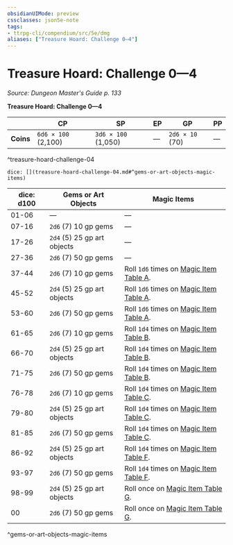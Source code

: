```yaml
---
obsidianUIMode: preview
cssclasses: json5e-note
tags:
- ttrpg-cli/compendium/src/5e/dmg
aliases: ["Treasure Hoard: Challenge 0—4"]
---
```

# Treasure Hoard: Challenge 0—4
*Source: Dungeon Master's Guide p. 133* 

**Treasure Hoard: Challenge 0—4**

|  | CP | SP | EP | GP | PP |
|--|----|----|----|----|----|
| **Coins** | `6d6 × 100` (2,100) | `3d6 × 100` (1,050) | — | `2d6 × 10` (70) | — |
^treasure-hoard-challenge-04

`dice: [](treasure-hoard-challenge-04.md#^gems-or-art-objects-magic-items)`

| dice: d100 | Gems or Art Objects | Magic Items |
|------------|---------------------|-------------|
| 01-06 | — | — |
| 07-16 | `2d6` (7) 10 gp gems | — |
| 17-26 | `2d4` (5) 25 gp art objects | — |
| 27-36 | `2d6` (7) 50 gp gems | — |
| 37-44 | `2d6` (7) 10 gp gems | Roll `1d6` times on [Magic Item Table A](/CLI/tables/magic-item-table-a.md). |
| 45-52 | `2d4` (5) 25 gp art objects | Roll `1d6` times on [Magic Item Table A](/CLI/tables/magic-item-table-a.md). |
| 53-60 | `2d6` (7) 50 gp gems | Roll `1d6` times on [Magic Item Table A](/CLI/tables/magic-item-table-a.md). |
| 61-65 | `2d6` (7) 10 gp gems | Roll `1d4` times on [Magic Item Table B](/CLI/tables/magic-item-table-b.md). |
| 66-70 | `2d4` (5) 25 gp art objects | Roll `1d4` times on [Magic Item Table B](/CLI/tables/magic-item-table-b.md). |
| 71-75 | `2d6` (7) 50 gp gems | Roll `1d4` times on [Magic Item Table B](/CLI/tables/magic-item-table-b.md). |
| 76-78 | `2d6` (7) 10 gp gems | Roll `1d4` times on [Magic Item Table C](/CLI/tables/magic-item-table-c.md). |
| 79-80 | `2d4` (5) 25 gp art objects | Roll `1d4` times on [Magic Item Table C](/CLI/tables/magic-item-table-c.md). |
| 81-85 | `2d6` (7) 50 gp gems | Roll `1d4` times on [Magic Item Table C](/CLI/tables/magic-item-table-c.md). |
| 86-92 | `2d4` (5) 25 gp art objects | Roll `1d4` times on [Magic Item Table F](/CLI/tables/magic-item-table-f.md). |
| 93-97 | `2d6` (7) 50 gp gems | Roll `1d4` times on [Magic Item Table F](/CLI/tables/magic-item-table-f.md). |
| 98-99 | `2d4` (5) 25 gp art objects | Roll once on [Magic Item Table G](/CLI/tables/magic-item-table-g.md). |
| 00 | `2d6` (7) 50 gp gems | Roll once on [Magic Item Table G](/CLI/tables/magic-item-table-g.md). |
^gems-or-art-objects-magic-items